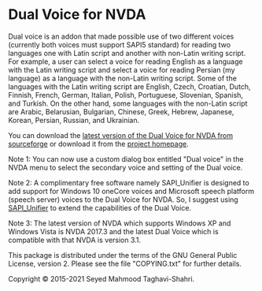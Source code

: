 # Dual Voice for NVDA #

Dual voice is an addon that made possible use of two different voices (currently both voices must support SAPI5 standard) for reading two languages one with Latin script and another with non-Latin writing script. For example, a user can select a voice for reading English as a language with the Latin writing script and select a voice for reading Persian (my language) as a language with the non-Latin writing script. 
Some of the languages with the Latin writing script are English, Czech, Croatian, Dutch, Finnish, French, German, Italian, Polish, Portuguese, Slovenian, Spanish, and Turkish.
On the other hand, some languages with the non-Latin script are Arabic, Belarusian, Bulgarian, Chinese, Greek, Hebrew, Japanese, Korean, Persian, Russian, and Ukrainian.

You can download the [latest version of the Dual Voice for NVDA from sourceforge](https://sourceforge.net/projects/dualvoice/files/latest/download) or download it from the [project homepage](https://mahmood-taghavi.github.io/dual_voice/).

Note 1: You can now use a custom dialog box entitled "Dual voice" in the NVDA menu to select the secondary voice and setting of the Dual voice.

Note 2: A complimentary free software namely SAPI_Unifier is designed to add support for Windows 10 oneCore voices and Microsoft speech platform (speech server) voices to the Dual Voice for NVDA. So, I suggest using [SAPI_Unifier](https://mahmood-taghavi.github.io/SAPI_Unifier/) to extend the capabilities of the Dual Voice.

Note 3: The latest version of NVDA which supports Windows XP and Windows Vista is NVDA 2017.3 and the latest Dual Voice which is compatible with that NVDA is version 3.1.

This package is distributed under the terms of the GNU General Public License, version 2. Please see the file "COPYING.txt" for further details.

Copyright © 2015-2021 Seyed Mahmood Taghavi-Shahri.
